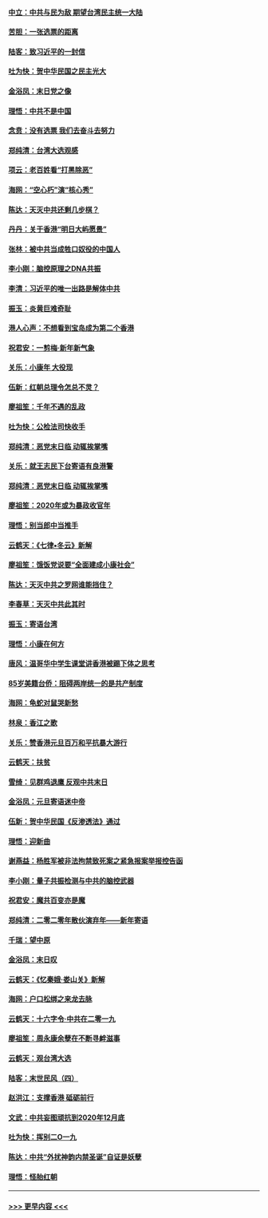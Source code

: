 #### [中立：中共与民为敌 期望台湾民主统一大陆](../pages/nsc993/n11790392.md?t=01140302) 
#### [苦胆：一张选票的距离](../pages/nsc993/n11788914.md?t=01140302) 
#### [陆客：致习近平的一封信](../pages/nsc993/n11788867.md?t=01140302) 
#### [吐为快：贺中华民国之民主光大](../pages/nsc993/n11788618.md?t=01140302) 
#### [金浴凤：末日党之像](../pages/nsc993/n11787475.md?t=01140302) 
#### [理悟：中共不是中国](../pages/nsc993/n11787463.md?t=01140302) 
#### [念贲：没有选票  我们去奋斗去努力](../pages/nsc993/n11787398.md?t=01140302) 
#### [郑纯清：台湾大选观感](../pages/nsc993/n11786210.md?t=01140302) 
#### [项云：老百姓看“打黑除恶”](../pages/nsc993/n11785398.md?t=01140302) 
#### [海网：“空心朽”演“核心秀”](../pages/nsc993/n11783874.md?t=01140302) 
#### [陈达：天灭中共还剩几步棋？](../pages/nsc993/n11783719.md?t=01140302) 
#### [丹丹：关于香港“明日大屿愿景”](../pages/nsc993/n11783273.md?t=01140302) 
#### [张林：被中共当成牲口奴役的中国人](../pages/nsc993/n11782397.md?t=01140302) 
#### [李小刚：脑控原理之DNA共振](../pages/nsc993/n11780962.md?t=01140302) 
#### [李清：习近平的唯一出路是解体中共](../pages/nsc993/n11780866.md?t=01140302) 
#### [振玉：炎黄巨难奇耻](../pages/nsc993/n11779632.md?t=01140302) 
#### [港人心声：不想看到宝岛成为第二个香港](../pages/nsc993/n11778817.md?t=01140302) 
#### [祝君安：一剪梅‧新年新气象](../pages/nsc993/n11776340.md?t=01140302) 
#### [关乐：小康年 大役现](../pages/nsc993/n11774213.md?t=01140302) 
#### [伍新：红朝总理令怎总不灵？](../pages/nsc993/n11770813.md?t=01140302) 
#### [廖祖笙：千年不遇的乱政](../pages/nsc993/n11770373.md?t=01140302) 
#### [吐为快：公检法司快收手](../pages/nsc993/n11770359.md?t=01140302) 
#### [郑纯清：恶党末日临 动辄挨掌嘴](../pages/nsc993/n11769912.md?t=01140302) 
#### [关乐：就王志民下台寄语有良港警](../pages/nsc993/n11769903.md?t=01140302) 
#### [郑纯清：恶党末日临 动辄挨掌嘴](../pages/nsc993/n11769356.md?t=01140302) 
#### [廖祖笙：2020年或为暴政收官年](../pages/nsc993/n11768216.md?t=01140302) 
#### [理悟：别当郎中当推手](../pages/nsc993/n11768243.md?t=01140302) 
#### [云鹤天：《七律▪冬云》新解](../pages/nsc993/n11768204.md?t=01140302) 
#### [廖祖笙：饿饭党说要“全面建成小康社会”](../pages/nsc993/n11767482.md?t=01140302) 
#### [陈达：天灭中共之罗网谁能挡住？](../pages/nsc993/n11767465.md?t=01140302) 
#### [李春草：天灭中共此其时](../pages/nsc993/n11767452.md?t=01140302) 
#### [振玉：寄语台湾](../pages/nsc993/n11767432.md?t=01140302) 
#### [理悟：小康在何方](../pages/nsc993/n11767394.md?t=01140302) 
#### [唐风：温哥华中学生课堂讲香港被踢下体之思考](../pages/nsc993/n11766848.md?t=01140302) 
#### [85岁美籍台侨：阻碍两岸统一的是共产制度](../pages/nsc993/n11765043.md?t=01140302) 
#### [海网：龟蛇对鼠哭新愁](../pages/nsc993/n11764895.md?t=01140302) 
#### [林泉：香江之歌](../pages/nsc993/n11764415.md?t=01140302) 
#### [关乐：赞香港元旦百万和平抗暴大游行](../pages/nsc993/n11764382.md?t=01140302) 
#### [云鹤天：扶贫](../pages/nsc993/n11764245.md?t=01140302) 
#### [雪绮：见群鸡退鹰  反观中共末日](../pages/nsc993/n11762112.md?t=01140302) 
#### [金浴凤：元旦寄语迷中帝](../pages/nsc993/n11761788.md?t=01140302) 
#### [伍新：贺中华民国《反渗透法》通过](../pages/nsc993/n11761994.md?t=01140302) 
#### [理悟：迎新曲](../pages/nsc993/n11761152.md?t=01140302) 
#### [谢燕益：杨胜军被非法拘禁致死案之紧急报案举报控告函](../pages/nsc993/n11756134.md?t=01140302) 
#### [李小刚：量子共振检测与中共的脑控武器](../pages/nsc993/n11754518.md?t=01140302) 
#### [祝君安：魔共百变亦是魔](../pages/nsc993/n11754469.md?t=01140302) 
#### [郑纯清：二零二零年散伙演弃年——新年寄语](../pages/nsc993/n11754195.md?t=01140302) 
#### [千瑞：望中原](../pages/nsc993/n11754159.md?t=01140302) 
#### [金浴凤：末日叹](../pages/nsc993/n11752359.md?t=01140302) 
#### [云鹤天：《忆秦娥‧娄山关》新解](../pages/nsc993/n11752348.md?t=01140302) 
#### [海网：户口松绑之来龙去脉](../pages/nsc993/n11752328.md?t=01140302) 
#### [云鹤天：十六字令‧中共在二零一九](../pages/nsc993/n11752305.md?t=01140302) 
#### [廖祖笙：周永康余孽在不断寻衅滋事](../pages/nsc993/n11751013.md?t=01140302) 
#### [云鹤天：观台湾大选](../pages/nsc993/n11751007.md?t=01140302) 
#### [陆客：末世民风（四）](../pages/nsc993/n11749203.md?t=01140302) 
#### [赵洪江：支撑香港 砥砺前行](../pages/nsc993/n11748482.md?t=01140302) 
#### [文武：中共妄图顽抗到2020年12月底](../pages/nsc993/n11748446.md?t=01140302) 
#### [吐为快：挥别二O一九](../pages/nsc993/n11748411.md?t=01140302) 
#### [陈达：中共“外扰神韵内禁圣诞”自证是妖孽](../pages/nsc993/n11748226.md?t=01140302) 
#### [理悟：怪胎红朝](../pages/nsc993/n11748206.md?t=01140302) 

----
#### [ >>> 更早内容 <<< ](../indexes/nsc993-earlier.md)
